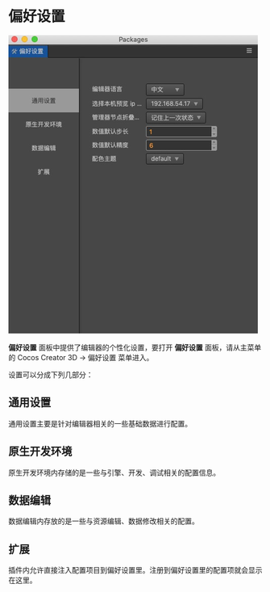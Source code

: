 # 偏好设置

![main](index/main.jpg)

**偏好设置** 面板中提供了编辑器的个性化设置，要打开 **偏好设置** 面板，请从主菜单的 Cocos Creator 3D -> 偏好设置 菜单进入。

设置可以分成下列几部分：

## 通用设置

通用设置主要是针对编辑器相关的一些基础数据进行配置。

## 原生开发环境

原生开发环境内存储的是一些与引擎、开发、调试相关的配置信息。

## 数据编辑

数据编辑内存放的是一些与资源编辑、数据修改相关的配置。

## 扩展

插件内允许直接注入配置项目到偏好设置里。注册到偏好设置里的配置项就会显示在这里。
